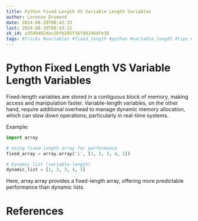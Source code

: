 ```yaml
---
title: Python Fixed Length VS Variable Length Variables
author: Lorenzo Drumond
date: 2024-08-20T08:42:33
last: 2024-08-20T08:43:12
zk_id: a3549402dac2bfb205f36fd0146dfe38
tags: #tricks #variables #fixed_length #python #variable_length #tips #array
---
```



# Python Fixed Length VS Variable Length Variables

Fixed-length variables are stored in a contiguous block of memory, making access and manipulation faster. Variable-length variables, on the other hand, require additional overhead to manage dynamic memory allocation, which can slow down operations, particularly in real-time systems.

Example:

```python
import array

# Using fixed-length array for performance
fixed_array = array.array('i', [1, 2, 3, 4, 5])

# Dynamic list (variable-length)
dynamic_list = [1, 2, 3, 4, 5]
```

Here, array.array provides a fixed-length array, offering more predictable performance than dynamic lists.

# References
